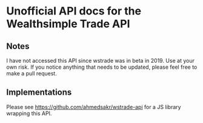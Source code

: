 # Unofficial API docs for the Wealthsimple Trade API

## Notes

I have not accessed this API since wstrade was in beta in 2019. Use at your own risk.
If you notice anything that needs to be updated, please feel free to make a pull request.


## Implementations
Please see https://github.com/ahmedsakr/wstrade-api for a JS library wrapping this API.
